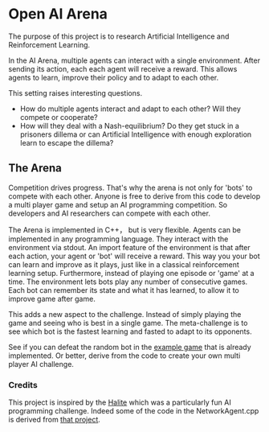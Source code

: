 # Open AI Arena

The purpose of this project is to research Artificial Intelligence and Reinforcement Learning.

In the AI Arena, multiple agents can interact with a single environment. After sending its action, each each agent will receive a reward. This allows agents to learn, improve their policy and to adapt to each other.

This setting raises interesting questions.

* How do multiple agents interact and adapt to each other?
Will they compete or cooperate?
* How will they deal with a Nash-equilibrium? Do they get stuck in a prisoners dillema or can Artificial Intelligence with enough exploration learn to escape the dillema?


## The Arena

Competition drives progress. That's why the arena is not only for 'bots' to compete with each other. Anyone is free to derive from this code to develop a multi player game and setup an AI programming competition. So developers and AI researchers can compete with each other.

The Arena is implemented in C++， but is very flexible. Agents can be implemented in any programming language. They interact with the environment via stdout.
An import feature of the environment is that after each action, your agent or 'bot' will receive a reward. This way you your bot can learn and improve as it plays, just like in a classical reinforcement learning setup.
Furthermore, instead of playing one episode or 'game' at a time. The environment lets bots play any number of consecutive games. Each bot can remember its state and what it has learned, to allow it to improve game after game.

This adds a new aspect to the challenge. Instead of simply playing the game and seeing who is best in a single game. The meta-challenge is to see which bot is the fastest learning and fasted to adapt to its opponents.

See if you can defeat the random bot in the [example game](./environment/chickenpoker/README.md) that is already implemented. Or better, derive from the code to create your own multi player AI challenge.


### Credits

This project is inspired by the [Halite](https://halite.io/index.php) which was a particularly fun AI programming challenge. Indeed some of the code in the NetworkAgent.cpp is derived from [that project](https://github.com/HaliteChallenge/Halite).
